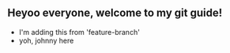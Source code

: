 ## Heyoo everyone, welcome to my git guide!

- I'm adding this from 'feature-branch'
- yoh, johnny here